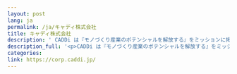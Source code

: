 ```yaml
---
layout: post
lang: ja
permalink: /ja/キャディ株式会社
title: キャディ株式会社
description: ' CADDi は『モノづくり産業のポテンシャルを解放する』をミッションに掲げ、金属加工を中心とした受発注プラットフォームを提供しています。詳しくはこちらをご覧ください。 '
description_full: '<p>CADDi は『モノづくり産業のポテンシャルを解放する』をミッションに掲げ、金属加工を中心とした受発注プラットフォームを提供しています。<a href="https://speakerdeck.com/caddi_eng/caddi-the-letter-from-cto-to-all-the-engineer-applicants">詳しくはこちら</a>をご覧ください。</p>'
categories: 
link: https://corp.caddi.jp/
---
```

